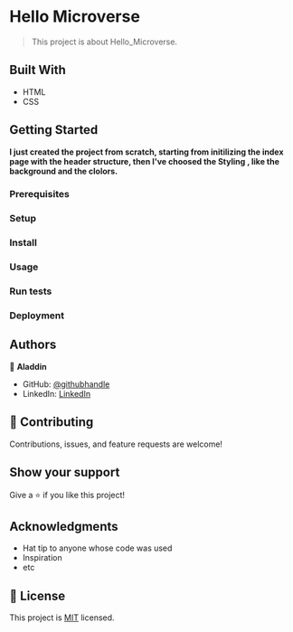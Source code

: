 
# Hello Microverse

> This project is about Hello_Microverse.


## Built With

- HTML
- CSS




## Getting Started

**I just created the project from scratch, starting from initilizing the index page with the header structure, then I've choosed the Styling , like the background and the clolors.**





### Prerequisites

### Setup

### Install

### Usage

### Run tests

### Deployment



## Authors

👤 **Aladdin**

- GitHub: [@githubhandle](https://github.com/AlaaAlsalem)
- LinkedIn: [LinkedIn](https://www.linkedin.com/in/aladdin-alsalem-5a68ba1a0/)


## 🤝 Contributing

Contributions, issues, and feature requests are welcome!


## Show your support

Give a ⭐️ if you like this project!

## Acknowledgments

- Hat tip to anyone whose code was used
- Inspiration
- etc

## 📝 License

This project is [MIT](./MIT.md) licensed.
